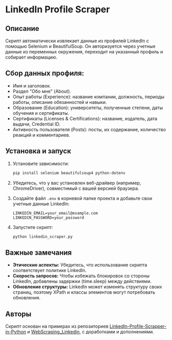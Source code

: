 # LinkedIn Profile Scraper

## Описание
Скрипт автоматически извлекает данные из профилей LinkedIn с помощью Selenium и BeautifulSoup. Он авторизуется через учетные данные из переменных окружения, переходит на указанный профиль и собирает информацию.

## Сбор данных профиля:
   - Имя и заголовок.
   - Раздел "Обо мне" (About).
   - Опыт работы (Experience): название компании, должность, периоды работы, описание обязанностей и навыки.
   - Образование (Education): университеты, полученные степени, даты обучения и сертификаты.
   - Сертификаты (Licenses & Certifications): название, издатель, дата выдачи, Credential ID.
   - Активность пользователя (Posts): посты, их содержание, количество реакций и комментариев.

## Установка и запуск
1. Установите зависимости:
   ```bash
   pip install selenium beautifulsoup4 python-dotenv
   ```

2. Убедитесь, что у вас установлен веб-драйвер (например, ChromeDriver), совместимый с вашей версией браузера.

3. Создайте файл `.env` в корневой папке проекта и добавьте свои учетные данные LinkedIn:
   ```env
   LINKEDIN_EMAIL=your_email@example.com
   LINKEDIN_PASSWORD=your_password
   ```

4. Запустите скрипт:
   ```bash
   python linkedin_scraper.py
   ```

## Важные замечания
- **Этические аспекты:** Убедитесь, что использование скрипта соответствует политике LinkedIn.
- **Скорость запросов:** Чтобы избежать блокировок со стороны LinkedIn, добавлены задержки (time.sleep) между действиями.
- **Обновление структуры:** LinkedIn может изменять структуру своих страниц, поэтому XPath и классы элементов могут потребовать обновления.

## Авторы
Скрипт основан на примерах из репозиториев [LinkedIn-Profile-Scrapper-in-Python](https://github.com/laxmimerit/LinkedIn-Profile-Scrapper-in-Python) и [WebScraping_Linkedin](https://github.com/MariyaSha/WebScraping_Linkedin), с доработками и дополнениями.

